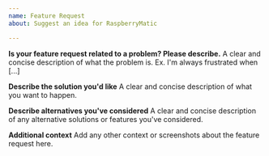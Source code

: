 ```yaml
---
name: Feature Request
about: Suggest an idea for RaspberryMatic

---
```

<!---
  ACHTUNG / ATTENTION:
  ===================
  BITTE DIESES TEMPLATE NICHT LÖSCHEN (!!) SONDERN AN DEN JEWEILIGEN
  STELLEN MIT EIGENEN INFORMATION ERGÄNZEN/AUSFÜLLEN.

  BITTE HIER KEINE HILFEANFRAGEN FÜR DIE BEDIENUNG/NUTZUNG VON
  RASPBERRYMATIC, SONDERN HIERFÜR DAS RASPBERRYMATIC FORUM VERWENDEN:
  https://homematic-forum.de/forum/viewforum.php?f=65

  HINWEIS:
  =======
  - GitHub ist KEIN Diskussionsforum -> RaspberryMatic Forum verwenden
  - Bitte NUR Meldungen absetzen die auf einen direkten Fehler/Bug
    in RaspberryMatic schliessen lassen oder nachvollziehbare
    Featurewünsche sind (am besten erst im Forum diskutieren)
  - Bitte NUR Fehler melden die mit der aktuellen RaspberryMatic
    Version bereits reproduziert werden konnten.
  - Im Zweifel das Anliegen zuerst im RaspberryMatic Forum mit anderen
    Nutzern diskutieren und erst bei Konsens hier ein Ticket eröffnen.

  == ENGLISH VERSION ==

  PLEASE DON'T DELETE THIS TEMPLATE (!!) BUT FILL IT WITH YOUR
  OWN INFORMATION AT THE SPECIFIC POINTS.

  DON'T USE THIS TICKET SYSTEM FOR FINDING HELP IN USING RASPBERRYMATIC.
  USE THE RASPBERRYMATIC FORA INSTEAD:
  https://homematic-forum.de/forum/viewforum.php?f=65
  
  NOTE:
  =====
  - Do NOT submit anything other than bug reports or feature requests via the issue tracker!
  - Do NOT submit bug reports about anything but the two most recently released versions!
--->

**Is your feature request related to a problem? Please describe.**
A clear and concise description of what the problem is. Ex. I'm always frustrated when [...]

**Describe the solution you'd like**
A clear and concise description of what you want to happen.

**Describe alternatives you've considered**
A clear and concise description of any alternative solutions or features you've considered.

**Additional context**
Add any other context or screenshots about the feature request here.
